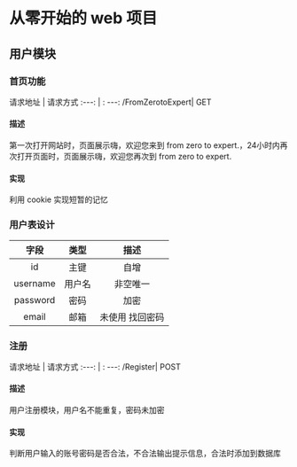 # 从零开始的 web 项目
## 用户模块
### 首页功能
 请求地址 | 请求方式
 :---: | : ---:
  /FromZerotoExpert| GET
#### 描述
第一次打开网站时，页面展示嗨，欢迎您来到 from zero to expert.，24小时内再次打开页面时，页面展示嗨，欢迎您再次到 from zero to expert.
#### 实现
利用 cookie 实现短暂的记忆


### 用户表设计
字段|类型|描述
:---:|:---:|:---:
id|主键|自增
username|用户名|非空唯一
password|密码|加密
email|邮箱|未使用 找回密码

### 注册
请求地址 | 请求方式
 :---: | : ---:
 /Register| POST
#### 描述
用户注册模块，用户名不能重复，密码未加密
#### 实现
判断用户输入的账号密码是否合法，不合法输出提示信息，合法时添加到数据库
